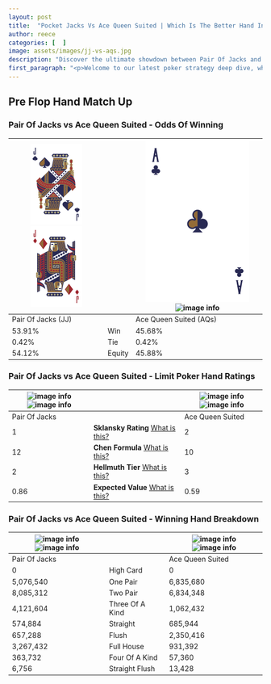 ```yaml
---
layout: post
title:  "Pocket Jacks Vs Ace Queen Suited | Which Is The Better Hand In Poker? A Complete Guide"
author: reece
categories: [  ]
image: assets/images/jj-vs-aqs.jpg
description: "Discover the ultimate showdown between Pair Of Jacks and Ace Queen Suited in poker! Uncover the odds, strategies, and scenarios where one hand triumphs over the other. Get ready to up your poker game with this thrilling analysis."
first_paragraph: "<p>Welcome to our latest poker strategy deep dive, where we're pitting two distinct hands against each other in a high-stakes showdown: Pair Of Jacks vs Ace Queen Suited.</p><p>In the dynamic world of poker, every decision counts, and knowing which hand holds the upper hand is key to your success at the table.</p><p>In this article, we'll dissect these two hands, explore the scenarios where one dominates the other, and equip you with the knowledge to make strategic choices that can tip the odds in your favor.</p><p>Get ready to unravel the intriguing dynamics of these poker hands and elevate your game to new heights.</p>"
---
```




[comment]: # (sp0)

## Pre Flop Hand Match Up

<div class="table hand-ratings" markdown="1"> 



### Pair Of Jacks vs Ace Queen Suited - Odds Of Winning


    
| ![image info](assets/images/hand1/J.png) ![image info](assets/images/hand1/Jo.png) |  | ![image info](assets/images/hand2/A.png) ![image info](assets/images/hand2/Qs.png) |
| -------- | -------- | -------- |
| Pair Of Jacks (JJ) |  | Ace Queen Suited (AQs) |
| 53.91% | Win | 45.68% |
| 0.42% | Tie | 0.42% |
| 54.12% | Equity | 45.88% |




[comment]: # (sp1)



### Pair Of Jacks vs Ace Queen Suited - Limit Poker Hand Ratings


    
| ![image info](https://www.riverpairs.com/assets/images/hand1/J.png) ![image info](https://www.riverpairs.com/assets/images/hand1/Jo.png) |  | ![image info](https://www.riverpairs.com/assets/images/hand2/A.png) ![image info](https://www.riverpairs.com/assets/images/hand2/Qs.png) |
| -------- | -------- | -------- |
| Pair Of Jacks |  | Ace Queen Suited |
| 1 | **Sklansky Rating** [What is this?](/sklansky-rating-explained) | 2 |
| 12 | **Chen Formula** [What is this?](/chen-formula-explained) | 10 |
| 2 | **Hellmuth Tier** [What is this?](/Hellmuth-tier-explained) | 3 |
| 0.86 | **Expected Value** [What is this?](/expected-value-explained) | 0.59 |




[comment]: # (sp2)



### Pair Of Jacks vs Ace Queen Suited - Winning Hand Breakdown


    
| ![image info](https://www.riverpairs.com/assets/images/hand1/J.png) ![image info](https://www.riverpairs.com/assets/images/hand1/Jo.png) |  | ![image info](https://www.riverpairs.com/assets/images/hand2/A.png) ![image info](https://www.riverpairs.com/assets/images/hand2/Qs.png) |
| -------- | -------- | -------- |
| Pair Of Jacks |  | Ace Queen Suited |
| 0 | High Card | 0 |
| 5,076,540 | One Pair | 6,835,680 |
| 8,085,312 | Two Pair | 6,834,348 |
| 4,121,604 | Three Of A Kind | 1,062,432 |
| 574,884 | Straight | 685,944 |
| 657,288 | Flush | 2,350,416 |
| 3,267,432 | Full House | 931,392 |
| 363,732 | Four Of A Kind | 57,360 |
| 6,756 | Straight Flush | 13,428 |




[comment]: # (sp3)



</div>

[comment]: # (sp4)



[comment]: # (sp5)

